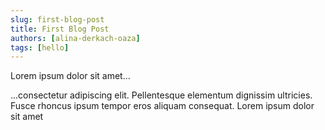 ```yaml
---
slug: first-blog-post
title: First Blog Post
authors: [alina-derkach-oaza]
tags: [hello]
---
```


Lorem ipsum dolor sit amet...

<!-- truncate -->

...consectetur adipiscing elit. Pellentesque elementum dignissim ultricies. Fusce rhoncus ipsum tempor eros aliquam consequat. Lorem ipsum dolor sit amet
